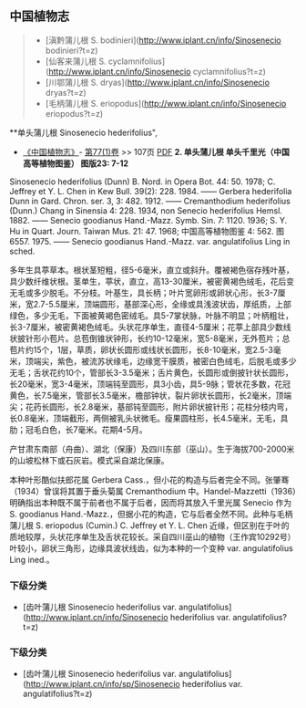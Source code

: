 

## 中国植物志

> * [滇黔蒲儿根  S.  bodinieri](http://www.iplant.cn/info/Sinosenecio bodinieri?t=z)
> * [仙客来蒲儿根  S.  cyclamnifolius](http://www.iplant.cn/info/Sinosenecio cyclamnifolius?t=z)
> * [川鄂蒲儿根  S.  dryas](http://www.iplant.cn/info/Sinosenecio dryas?t=z)
> * [毛柄蒲儿根  S.  eriopodus](http://www.iplant.cn/info/Sinosenecio eriopodus?t=z)


**单头蒲儿根 Sinosenecio hederifolius",


* [《中国植物志》](http://www.iplant.cn/frps)- [第77(1)卷](http://www.iplant.cn/frps/vol/77(1)) >> 107页 [PDF](http://www.iplant.cn/frps/pdf/77(1)/107.PDF)
**2. 单头蒲儿根  单头千里光（中国高等植物图鉴）  图版23: 7-12**

Sinosenecio hederifolius (Dunn) B. Nord. in Opera Bot. 44: 50. 1978; C. Jeffrey et Y. L. Chen in Kew Bull. 39(2): 228. 1984. —— Gerbera hederifolia Dunn in Gard. Chron. ser. 3, 3: 482. 1912. —— Cremanthodium hederifolius (Dunn.) Chang in Sinensia 4: 228. 1934, non Senecio hederifolius Hemsl. 1882. —— Senecio goodianus Hand.-Mazz. Symb. Sin. 7: 1120. 1936; S. Y. Hu in Quart. Journ. Taiwan Mus. 21: 47. 1968; 中国高等植物图鉴 4: 562. 图6557. 1975. —— Senecio goodianus Hand.-Mazz. var. angulatifolius Ling in sched.

多年生具葶草本。根状茎短粗，径5-6毫米，直立或斜升。覆被褐色宿存残叶基，具少数纤维状根。茎单生，葶状，直立，高13-30厘米，被密黄褐色绒毛，花后变无毛或多少脱毛。不分枝。叶基生，具长柄；叶片宽卵形或卵状心形，长3-7厘米，宽2.7-5.5厘米，顶端圆形，基部深心形，全缘或具浅波状齿，厚纸质，上部绿色，多少无毛，下面被黄褐色密绒毛。具5-7掌状脉，叶脉不明显；叶柄粗壮，长3-7厘米，被密黄褐色绒毛。头状花序单生，直径4-5厘米；花葶上部具少数线状披针形小苞片。总苞倒锥状钟形，长约10-12毫米，宽5-8毫米，无外苞片；总苞片约15个，1层，草质，卵状长圆形或线状长圆形，长8-10毫米，宽2.5-3毫米，顶端尖，紫色，被流苏状缘毛，边缘宽干膜质，被密白色绒毛，后脱毛或多少无毛；舌状花约10个，管部长3-3.5毫米；舌片黄色，长圆形或倒披针状长圆形，长20毫米，宽3-4毫米，顶端钝至圆形，具3小齿，具5-9脉；管状花多数，花冠黄色，长7.5毫米，管部长3.5毫米，檐部钟状，裂片卵状长圆形，长2毫米，顶端尖；花药长圆形，长2.8毫米，基部钝至圆形，附片卵状披针形；花柱分枝内弯，长0.8毫米，顶端截形，两侧被乳头状微毛。瘦果圆柱形，长4.5毫米，无毛，具肋；冠毛白色，长7毫米。花期4-5月。

产甘肃东南部（舟曲）、湖北（保康）及四川东部（巫山）。生于海拔700-2000米的山坡松林下或石灰岩。模式采自湖北保康。

本种叶形酷似扶郎花属 Gerbera Cass.，但小花的构造与后者完全不同。张肇骞（1934）曾误将其置于垂头菊属 Cremanthodium 中。Handel-Mazzetti（1936）明确指出本种既不属于前者也不属于后者，因而将其放入千里光属 Senecio 作为 S. goodianus Hand.-Mazz.，但据小花的构造，它与后者全然不同。此种与毛柄蒲儿根 S. eriopodus (Cumin.) C. Jeffrey et Y. L. Chen 近缘，但区别在于叶的质地较厚，头状花序单生及舌状花较长。采自四川巫山的植物（王作宾10292号）叶较小，卵状三角形，边缘具波状线齿，似为本种的一个变种 var. angulatifolius Ling ined.。

### 下级分类
* [齿叶蒲儿根  Sinosenecio hederifolius var. angulatifolius](http://www.iplant.cn/info/Sinosenecio hederifolius var. angulatifolius?t=z)

### 下级分类
* [齿叶蒲儿根  Sinosenecio hederifolius var. angulatifolius](http://www.iplant.cn/info/sp/Sinosenecio hederifolius var. angulatifolius?t=z)
